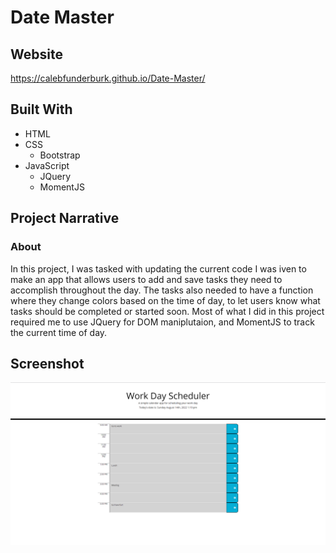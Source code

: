 # Date Master

## Website

https://calebfunderburk.github.io/Date-Master/

## Built With

- HTML
- CSS
    - Bootstrap
- JavaScript
    - JQuery
    - MomentJS

## Project Narrative

### About

In this project, I was tasked with updating the current code I was iven to make an app that allows users to add and save tasks they need to accomplish throughout the day. The tasks also needed to have a function where they change colors based on the time of day, to let users know what tasks should be completed or started soon. Most of what I did in this project required me to use JQuery for DOM maniplutaion, and MomentJS to track the current time of day. 

## Screenshot

![Screenshot of my project](assets/images/screenshot.png)
